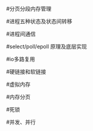 #分页分段内存管理


#进程五种状态及状态间转移


#进程间通信


#select/poll/epoll 原理及底层实现


#io多路复用


#硬链接和软链接



#虚拟内存



#内存分页


#死锁


#并发、并行
